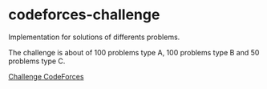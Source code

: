 # codeforces-challenge
Implementation for solutions of differents problems.

The challenge is about of 100 problems type A, 100 problems type B and 50 problems type C.

[Challenge CodeForces](https://codeforces.com/blog/entry/82143)

